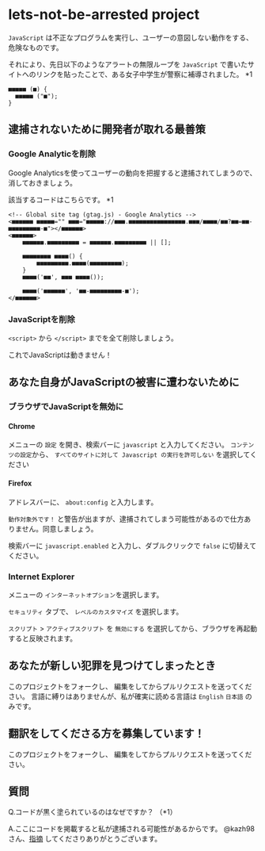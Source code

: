 # lets-not-be-arrested project

`JavaScript` は不正なプログラムを実行し、ユーザーの意図しない動作をする、危険なものです。

それにより、先日以下のようなアラートの無限ループを `JavaScript` で書いたサイトへのリンクを貼ったことで、ある女子中学生が警察に補導されました。 *1

```
■■■■■ (■) {
  ■■■■■ ("■");
}
```

## 逮捕されないために開発者が取れる最善策

### Google Analyticを削除

Google Analyticsを使ってユーザーの動向を把握すると逮捕されてしまうので、消しておきましょう。

該当するコードはこちらです。 *1

```
<!-- Global site tag (gtag.js) - Google Analytics -->
<■■■■■■ ■■■■■="" ■■■="■■■■■://■■■.■■■■■■■■■■■■■■■■.■■■/■■■■/■■?■■=■■-■■■■■■■■■-■"></■■■■■■>
<■■■■■■>
    ■■■■■■.■■■■■■■■■ = ■■■■■■.■■■■■■■■■ || [];

    ■■■■■■■■ ■■■■() {
        ■■■■■■■■■.■■■■(■■■■■■■■■);
    }
    ■■■■('■■', ■■■ ■■■■());

    ■■■■('■■■■■■', '■■-■■■■■■■■■-■');
</■■■■■■>
```

### JavaScriptを削除

`<script>` から `</script>` までを全て削除しましょう。

これでJavaScriptは動きません！


## あなた自身がJavaScriptの被害に遭わないために

### ブラウザでJavaScriptを無効に

#### Chrome

メニューの `設定` を開き、検索バーに `javascript` と入力してください。
`コンテンツの設定`から、 `すべてのサイトに対して Javascript の実行を許可しない` を選択してください

#### Firefox

アドレスバーに、 `about:config` と入力します。

`動作対象外です！` と警告が出ますが、逮捕されてしまう可能性があるので仕方ありません。同意しましょう。

検索バーに `javascript.enabled` と入力し、ダブルクリックで `false` に切替えてください。

### Internet Explorer
メニューの `インターネットオプション`を選択します。

`セキュリティ` タブで、 `レベルのカスタマイズ` を選択します。

`スクリプト` > `アクティブスクリプト` を `無効にする` を選択してから、ブラウザを再起動すると反映されます。

## あなたが新しい犯罪を見つけてしまったとき

このプロジェクトをフォークし、 編集をしてからプルリクエストを送ってください。
言語に縛りはありませんが、私が確実に読める言語は `English` `日本語` のみです。

## 翻訳をしてくださる方を募集しています！

このプロジェクトをフォークし、 編集をしてからプルリクエストを送ってください。

## 質問
Q.コードが黒く塗られているのはなぜですか？ （*1）

A.ここにコードを掲載すると私が逮捕される可能性があるからです。
  @kazh98さん、[指摘](https://github.com/yoshi1125hisa/lets-not-be-arrested/pull/2) してくださりありがとうございます。
